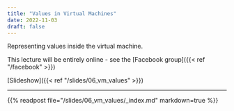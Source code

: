 ```yaml
---
title: "Values in Virtual Machines"
date: 2022-11-03
draft: false
---
```


Representing values inside the virtual machine.

This lecture will be entirely online - see the [Facebook group]({{< ref "/facebook" >}})

<!--more-->

[Slideshow]({{< ref "/slides/06_vm_values" >}})

---

{{% readpost file="/slides/06_vm_values/_index.md" markdown=true %}}

